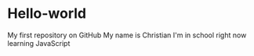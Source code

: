 Hello-world
===========

My first repository on GitHub
My name is Christian 
I'm in school right now learning JavaScript
